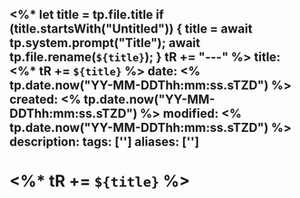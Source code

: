 <%*
  let title = tp.file.title
  if (title.startsWith("Untitled")) {
    title = await tp.system.prompt("Title");
    await tp.file.rename(`${title}`);
  } 
  tR += "---"
%>
title:  <%* tR += `${title}` %>
date: <% tp.date.now("YY-MM-DDThh:mm:ss.sTZD") %>
created: <% tp.date.now("YY-MM-DDThh:mm:ss.sTZD") %>
modified: <% tp.date.now("YY-MM-DDThh:mm:ss.sTZD") %>
description: 
tags: ['']
aliases: ['']
---
# <%* tR += `${title}` %>